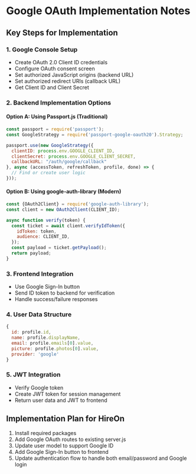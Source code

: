 # Google OAuth Implementation Notes

## Key Steps for Implementation

### 1. Google Console Setup
- Create OAuth 2.0 Client ID credentials
- Configure OAuth consent screen
- Set authorized JavaScript origins (backend URL)
- Set authorized redirect URIs (callback URL)
- Get Client ID and Client Secret

### 2. Backend Implementation Options

#### Option A: Using Passport.js (Traditional)
```javascript
const passport = require('passport');
const GoogleStrategy = require('passport-google-oauth20').Strategy;

passport.use(new GoogleStrategy({
  clientID: process.env.GOOGLE_CLIENT_ID,
  clientSecret: process.env.GOOGLE_CLIENT_SECRET,
  callbackURL: "/auth/google/callback"
}, async (accessToken, refreshToken, profile, done) => {
  // Find or create user logic
}));
```

#### Option B: Using google-auth-library (Modern)
```javascript
const {OAuth2Client} = require('google-auth-library');
const client = new OAuth2Client(CLIENT_ID);

async function verify(token) {
  const ticket = await client.verifyIdToken({
    idToken: token,
    audience: CLIENT_ID,
  });
  const payload = ticket.getPayload();
  return payload;
}
```

### 3. Frontend Integration
- Use Google Sign-In button
- Send ID token to backend for verification
- Handle success/failure responses

### 4. User Data Structure
```javascript
{
  id: profile.id,
  name: profile.displayName,
  email: profile.emails[0].value,
  picture: profile.photos[0].value,
  provider: 'google'
}
```

### 5. JWT Integration
- Verify Google token
- Create JWT token for session management
- Return user data and JWT to frontend

## Implementation Plan for HireOn
1. Install required packages
2. Add Google OAuth routes to existing server.js
3. Update user model to support Google ID
4. Add Google Sign-In button to frontend
5. Update authentication flow to handle both email/password and Google login

